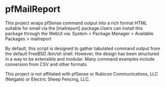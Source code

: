 # pfMailReport
This project wraps pfSense command output into a rich format HTML suitable for email via the [mailreport] package.Users can install this package through the WebUI via:
System > Package Manager > Available Packages > mailreport

By default, this script is designed to gather tabulated command output from the default FreeBSD /bin/sh shell. However, the design has been structured in a way to be extensible and modular. Many command examples include conversion from CSV and other formats.

This project is not affiliated with pfSense or Rubicon Communications, LLC (Netgate) or Electric Sheep Fencing, LLC.
